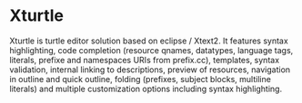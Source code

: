 # Xturtle

Xturtle is turtle editor solution based on eclipse / Xtext2. It features syntax highlighting, code completion (resource qnames, datatypes, language tags, literals, prefixe and namespaces URIs from prefix.cc), templates, syntax validation, internal linking to descriptions, preview of resources, navigation in outline and quick outline, folding (prefixes, subject blocks, multiline literals) and multiple customization options including syntax highlighting.
